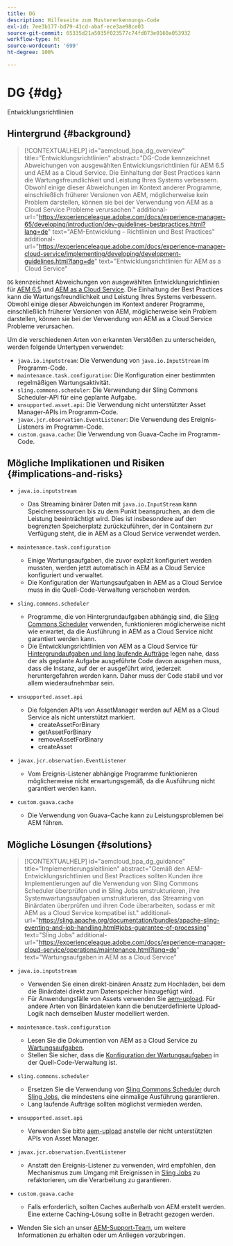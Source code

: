 ```yaml
---
title: DG
description: Hilfeseite zum Mustererkennungs-Code
exl-id: 7ee3b177-bd79-41cd-abaf-ece3ae98ce03
source-git-commit: 65335d21a5035f023577c74fd073e0160a053932
workflow-type: ht
source-wordcount: '699'
ht-degree: 100%

---
```


# DG {#dg}

Entwicklungsrichtlinien

## Hintergrund {#background}

>[!CONTEXTUALHELP]
>id="aemcloud_bpa_dg_overview"
>title="Entwicklungsrichtlinien"
>abstract="DG-Code kennzeichnet Abweichungen von ausgewählten Entwicklungsrichtlinien für AEM 6.5 und AEM as a Cloud Service. Die Einhaltung der Best Practices kann die Wartungsfreundlichkeit und Leistung Ihres Systems verbessern. Obwohl einige dieser Abweichungen im Kontext anderer Programme, einschließlich früherer Versionen von AEM, möglicherweise kein Problem darstellen, können sie bei der Verwendung von AEM as a Cloud Service Probleme verursachen."
>additional-url="https://experienceleague.adobe.com/docs/experience-manager-65/developing/introduction/dev-guidelines-bestpractices.html?lang=de" text="AEM-Entwicklung – Richtlinien und Best Practices"
>additional-url="https://experienceleague.adobe.com/docs/experience-manager-cloud-service/implementing/developing/development-guidelines.html?lang=de" text="Entwicklungsrichtlinien für AEM as a Cloud Service"


`DG` kennzeichnet Abweichungen von ausgewählten Entwicklungsrichtlinien für [AEM 6.5](https://experienceleague.adobe.com/docs/experience-manager-65/developing/introduction/dev-guidelines-bestpractices.html?lang=de) und [AEM as a Cloud Service](https://experienceleague.adobe.com/docs/experience-manager-cloud-service/implementing/developing/development-guidelines.html?lang=de). Die Einhaltung der Best Practices kann die Wartungsfreundlichkeit und Leistung Ihres Systems verbessern. Obwohl einige dieser Abweichungen im Kontext anderer Programme, einschließlich früherer Versionen von AEM, möglicherweise kein Problem darstellen, können sie bei der Verwendung von AEM as a Cloud Service Probleme verursachen.

Um die verschiedenen Arten von erkannten Verstößen zu unterscheiden, werden folgende Untertypen verwendet:

* `java.io.inputstream`: Die Verwendung von `java.io.InputStream` im Programm-Code.
* `maintenance.task.configuration`: Die Konfiguration einer bestimmten regelmäßigen Wartungsaktivität.
* `sling.commons.scheduler`: Die Verwendung der Sling Commons Scheduler-API für eine geplante Aufgabe.
* `unsupported.asset.api`: Die Verwendung nicht unterstützter Asset Manager-APIs im Programm-Code.
* `javax.jcr.observation.EventListener`: Die Verwendung des Ereignis-Listeners im Programm-Code.
* `custom.guava.cache`: Die Verwendung von Guava-Cache im Programm-Code.

## Mögliche Implikationen und Risiken {#implications-and-risks}

* `java.io.inputstream`
   * Das Streaming binärer Daten mit `java.io.InputStream` kann Speicherressourcen bis zu dem Punkt beanspruchen, an dem die Leistung beeinträchtigt wird. Dies ist insbesondere auf den begrenzten Speicherplatz zurückzuführen, der in Containern zur Verfügung steht, die in AEM as a Cloud Service verwendet werden.

* `maintenance.task.configuration`
   * Einige Wartungsaufgaben, die zuvor explizit konfiguriert werden mussten, werden jetzt automatisch in AEM as a Cloud Service konfiguriert und verwaltet.
   * Die Konfiguration der Wartungsaufgaben in AEM as a Cloud Service muss in die Quell-Code-Verwaltung verschoben werden.

* `sling.commons.scheduler`
   * Programme, die von Hintergrundaufgaben abhängig sind, die [Sling Commons Scheduler](https://sling.apache.org/documentation/bundles/scheduler-service-commons-scheduler.html) verwenden, funktionieren möglicherweise nicht wie erwartet, da die Ausführung in AEM as a Cloud Service nicht garantiert werden kann.
   * Die Entwicklungsrichtlinien von AEM as a Cloud Service für [Hintergrundaufgaben und lang laufende Aufträge](https://experienceleague.adobe.com/docs/experience-manager-cloud-service/implementing/developing/development-guidelines.html?lang=de#background-tasks-and-long-running-jobs) legen nahe, dass der als geplante Aufgabe ausgeführte Code davon ausgehen muss, dass die Instanz, auf der er ausgeführt wird, jederzeit heruntergefahren werden kann. Daher muss der Code stabil und vor allem wiederaufnehmbar sein.

* `unsupported.asset.api`
   * Die folgenden APIs von AssetManager werden auf AEM as a Cloud Service als nicht unterstützt markiert.
      * createAssetForBinary
      * getAssetForBinary
      * removeAssetForBinary
      * createAsset

* `javax.jcr.observation.EventListener`
   * Vom Ereignis-Listener abhängige Programme funktionieren möglicherweise nicht erwartungsgemäß, da die Ausführung nicht garantiert werden kann.

* `custom.guava.cache`
   * Die Verwendung von Guava-Cache kann zu Leistungsproblemen bei AEM führen.


## Mögliche Lösungen {#solutions}

>[!CONTEXTUALHELP]
>id="aemcloud_bpa_dg_guidance"
>title="Implementierungsleitlinien"
>abstract="Gemäß den AEM-Entwicklungsrichtlinien und Best Practices sollten Kunden ihre Implementierungen auf die Verwendung von Sling Commons Scheduler überprüfen und in Sling Jobs umstrukturieren, ihre Systemwartungsaufgaben umstrukturieren, das Streaming von Binärdaten überprüfen und ihren Code überarbeiten, sodass er mit AEM as a Cloud Service kompatibel ist."
>additional-url="https://sling.apache.org/documentation/bundles/apache-sling-eventing-and-job-handling.html#jobs-guarantee-of-processing" text="Sling Jobs"
>additional-url="https://experienceleague.adobe.com/docs/experience-manager-cloud-service/operations/maintenance.html?lang=de" text="Wartungsaufgaben in AEM as a Cloud Service"

* `java.io.inputstream`
   * Verwenden Sie einen direkt-binären Ansatz zum Hochladen, bei dem die Binärdatei direkt zum Datenspeicher hinzugefügt wird.
   * Für Anwendungsfälle von Assets verwenden Sie [aem-upload](https://github.com/adobe/aem-upload). Für andere Arten von Binärdateien kann die benutzerdefinierte Upload-Logik nach demselben Muster modelliert werden.

* `maintenance.task.configuration`
   * Lesen Sie die Dokumention von AEM as a Cloud Service zu [Wartungsaufgaben](https://experienceleague.adobe.com/docs/experience-manager-cloud-service/operations/maintenance.html?lang=de).
   * Stellen Sie sicher, dass die [Konfiguration der Wartungsaufgaben](https://experienceleague.adobe.com/docs/experience-manager-cloud-service/implementing/deploying/overview.html?lang=de#maintenance-tasks-configuration-in-source-control) in der Quell-Code-Verwaltung ist.

* `sling.commons.scheduler`
   * Ersetzen Sie die Verwendung von [Sling Commons Scheduler](https://sling.apache.org/documentation/bundles/scheduler-service-commons-scheduler.html) durch [Sling Jobs](https://sling.apache.org/documentation/bundles/apache-sling-eventing-and-job-handling.html#jobs-guarantee-of-processing), die mindestens eine einmalige Ausführung garantieren.
   * Lang laufende Aufträge sollten möglichst vermieden werden.

* `unsupported.asset.api`
   * Verwenden Sie bitte [aem-upload](https://github.com/adobe/aem-upload) anstelle der nicht unterstützten APIs von Asset Manager.

* `javax.jcr.observation.EventListener`
   * Anstatt den Ereignis-Listener zu verwenden, wird empfohlen, den Mechanismus zum Umgang mit Ereignissen in [Sling Jobs](https://sling.apache.org/documentation/bundles/apache-sling-eventing-and-job-handling.html#jobs-guarantee-of-processing) zu refaktorieren, um die Verarbeitung zu garantieren.

* `custom.guava.cache`
   * Falls erforderlich, sollten Caches außerhalb von AEM erstellt werden. Eine externe Caching-Lösung sollte in Betracht gezogen werden.
* Wenden Sie sich an unser [AEM-Support-Team](https://helpx.adobe.com/de/enterprise/using/support-for-experience-cloud.html), um weitere Informationen zu erhalten oder um Anliegen vorzubringen.
